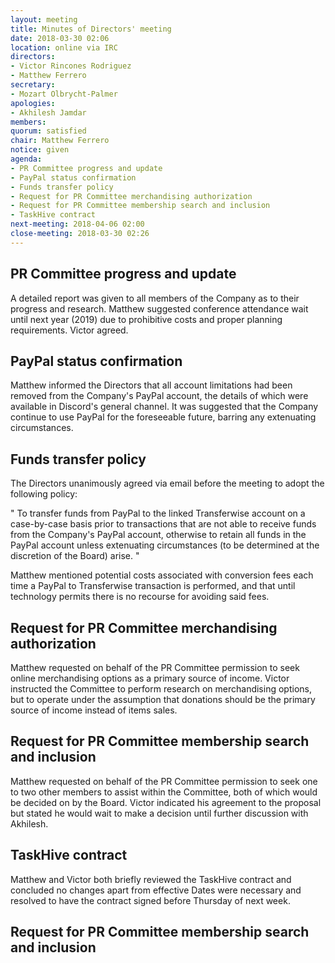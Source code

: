 ```yaml
---
layout: meeting
title: Minutes of Directors' meeting
date: 2018-03-30 02:06
location: online via IRC
directors: 
- Victor Rincones Rodriguez
- Matthew Ferrero
secretary: 
- Mozart Olbrycht-Palmer 
apologies:
- Akhilesh Jamdar
members:
quorum: satisfied
chair: Matthew Ferrero
notice: given
agenda:
- PR Committee progress and update
- PayPal status confirmation
- Funds transfer policy
- Request for PR Committee merchandising authorization
- Request for PR Committee membership search and inclusion
- TaskHive contract
next-meeting: 2018-04-06 02:00
close-meeting: 2018-03-30 02:26
---
```


## PR Committee progress and update

A detailed report was given to all members of the Company as to their progress and research. Matthew suggested conference attendance wait until next year (2019) due to prohibitive costs and proper planning requirements. Victor agreed.


## PayPal status confirmation

Matthew informed the Directors that all account limitations had been removed from the Company's PayPal account, the details of which were available in Discord's general channel. It was suggested that the Company continue to use PayPal for the foreseeable future, barring any extenuating circumstances.


## Funds transfer policy

The Directors unanimously agreed via email before the meeting to adopt the following policy:

" To transfer funds from PayPal to the linked Transferwise account on a case-by-case basis prior to transactions that are not able to receive funds from the Company's PayPal account, otherwise to retain all funds in the PayPal account unless extenuating circumstances (to be determined at the discretion of the Board) arise. "

Matthew mentioned potential costs associated with conversion fees each time a PayPal to Transferwise transaction is performed, and that until technology permits there is no recourse for avoiding said fees.

## Request for PR Committee merchandising authorization

Matthew requested on behalf of the PR Committee permission to seek online merchandising options as a primary source of income. Victor instructed the Committee to perform research on merchandising options, but to operate under the assumption that donations should be the primary source of income instead of items sales. 

## Request for PR Committee membership search and inclusion

Matthew requested on behalf of the PR Committee permission to seek one to two other members to assist within the Committee, both of which would be decided on by the Board. Victor indicated his agreement to the proposal but stated he would wait to make a decision until further discussion with Akhilesh.

## TaskHive contract

Matthew and Victor both briefly reviewed the TaskHive contract and concluded no changes apart from effective Dates were necessary and resolved to have the contract signed before Thursday of next week.


## Request for PR Committee membership search and inclusion
